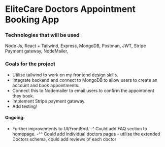 # EliteCare Doctors Appointment Booking App

### Technologies that will be used
Node Js, 
React + Tailwind, 
Express, 
MongoDB,
Postman, 
JWT, 
Stripe Payment gateway, 
NodeMailer, 

### Goals for the project
- Utilise tailwind to work on my frontend design skills.
- Integrate backend and connect to MongoDB to allow users to create an account and book appointments.
- Connect this to Nodemailer to email users to confirm the appointment they book.
- Implement Stripe payment gateway.
- Add testing!


#### Ongoing:
- Further improvements to UI/FrontEnd.
-^ Could add FAQ section to homepage.
-^^ Could add individual doctors pages - utilise the extended Doctors schema, could add reviews of each doctor
